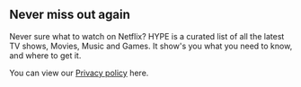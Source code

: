 ## Never miss out again

Never sure what to watch on Netflix? HYPE is a curated list of all the latest TV shows, Movies, Music and Games. It show's you what you need to know, and where to get it.

You can view our [Privacy policy](privacypolicy.md) here.
